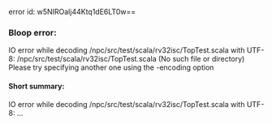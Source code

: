 error id: w5NIROalj44Ktq1dE6LT0w==
### Bloop error:

IO error while decoding <WORKSPACE>/npc/src/test/scala/rv32isc/TopTest.scala with UTF-8: <WORKSPACE>/npc/src/test/scala/rv32isc/TopTest.scala (No such file or directory)
Please try specifying another one using the -encoding option
#### Short summary: 

IO error while decoding <WORKSPACE>/npc/src/test/scala/rv32isc/TopTest.scala with UTF-8: <WORKSPACE>...